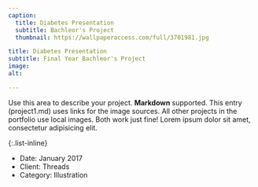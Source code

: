 ```yaml
---
caption:
  title: Diabetes Presentation
  subtitle: Bachleor's Project
  thumbnail: https://wallpaperaccess.com/full/3701981.jpg

title: Diabetes Presentation
subtitle: Final Year Bachleor's Project
image: 
alt: 

---
```


Use this area to describe your project. **Markdown** supported. This entry (project1.md) uses links for the image sources. All other projects in the portfolio use local images. Both work just fine! Lorem ipsum dolor sit amet, consectetur adipisicing elit.

{:.list-inline}

- Date: January 2017
- Client: Threads
- Category: Illustration
